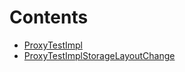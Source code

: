 

# Contents
- [ProxyTestImpl](ProxyTestImpl.sol/contract.ProxyTestImpl.md)
- [ProxyTestImplStorageLayoutChange](ProxyTestImplStorageLayoutChange.sol/contract.ProxyTestImplStorageLayoutChange.md)

